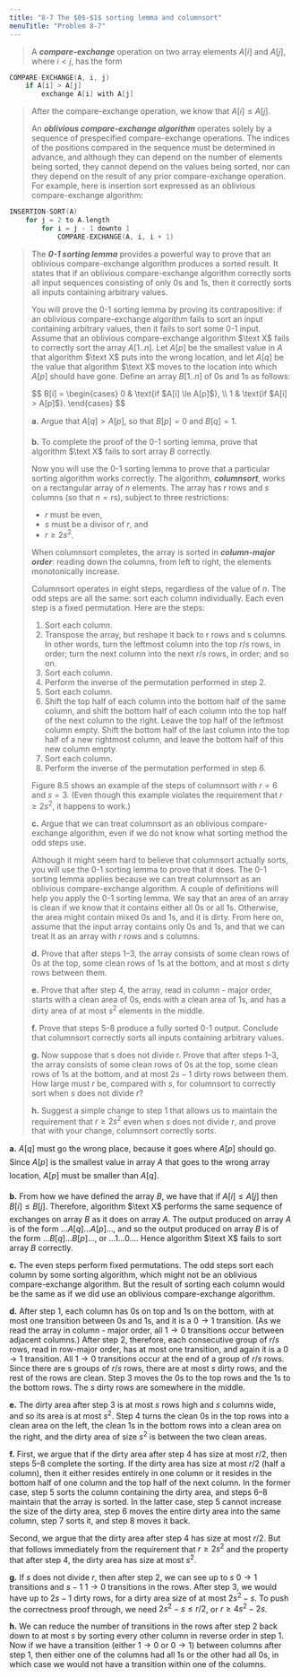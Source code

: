 ```yaml
---
title: "8-7 The $0$-$1$ sorting lemma and columnsort"
menuTitle: "Problem 8-7"
---
```


> A __*compare-exchange*__ operation on two array elements $A[i]$ and $A[j]$, where $i < j$, has the form
>
```cpp
COMPARE-EXCHANGE(A, i, j)
    if A[i] > A[j]
        exchange A[i] with A[j]
```
>
> After the compare-exchange operation, we know that $A[i] \le A[j]$.
>
> An __*oblivious compare-exchange algorithm*__ operates solely by a sequence of prespecified compare-exchange operations. The indices of the positions compared in the sequence must be determined in advance, and although they can depend on the number of elements being sorted, they cannot depend on the values being sorted, nor can they depend on the result of any prior compare-exchange operation. For example, here is insertion sort expressed as an oblivious compare-exchange algorithm:
>
```cpp
INSERTION-SORT(A)
    for j = 2 to A.length
        for i = j - 1 downto 1
            COMPARE-EXCHANGE(A, i, i + 1)
```
>
> The __*$0$-$1$ sorting lemma*__ provides a powerful way to prove that an oblivious compare-exchange algorithm produces a sorted result. It states that if an oblivious compare-exchange algorithm correctly sorts all input sequences consisting of only $0$s and $1$s, then it correctly sorts all inputs containing arbitrary values.
>
> You will prove the $0$-$1$ sorting lemma by proving its contrapositive: if an oblivious compare-exchange algorithm fails to sort an input containing arbitrary values, then it fails to sort some $0$-$1$ input. Assume that an oblivious compare-exchange algorithm $\text X$ fails to correctly sort the array $A[1..n]$. Let $A[p]$ be the smallest value in $A$ that algorithm $\text X$ puts into the wrong location, and let $A[q]$ be the value that algorithm $\text X$ moves to the location into which $A[p]$ should have gone. Define an array $B[1..n]$ of $0$s and $1$s as follows:
>
> <div>
> $$
> B[i] =
> \begin{cases}
>     0 & \text{if $A[i] \le A[p]$}, \\
>     1 & \text{if $A[i] >   A[p]$}.
> \end{cases}
> $$
> </div>
>
> **a.** Argue that $A[q] > A[p]$, so that $B[p] = 0$ and $B[q] = 1$.
>
> **b.** To complete the proof of the $0$-$1$ sorting lemma, prove that algorithm $\text X$ fails to sort array $B$ correctly.
>
> Now you will use the $0$-$1$ sorting lemma to prove that a particular sorting algorithm works correctly. The algorithm, __*columnsort*__, works on a rectangular array of $n$ elements. The array has $r$ rows and $s$ columns (so that $n = rs$), subject to three restrictions:
>
> - $r$ must be even,
> - $s$ must be a divisor of $r$, and
> - $r \ge 2 s^2$.
>
> When columnsort completes, the array is sorted in __*column-major order*__: reading down the columns, from left to right, the elements monotonically increase.
>
> Columnsort operates in eight steps, regardless of the value of $n$. The odd steps are all the same: sort each column individually. Each even step is a fixed permutation. Here are the steps:
>
> 1. Sort each column.
> 2. Transpose the array, but reshape it back to r rows and s columns. In other words, turn the leftmost column into the top $r / s$ rows, in order; turn the next column into the next $r / s$ rows, in order; and so on.
> 3. Sort each column.
> 4. Perform the inverse of the permutation performed in step 2.
> 5. Sort each column.
> 6. Shift the top half of each column into the bottom half of the same column, and shift the bottom half of each column into the top half of the next column to the right. Leave the top half of the leftmost column empty. Shift the bottom half of the last column into the top half of a new rightmost column, and leave the bottom half of this new column empty.
> 7. Sort each column.
> 8. Perform the inverse of the permutation performed in step 6.
>
> Figure 8.5 shows an example of the steps of columnsort with $r = 6$ and $s = 3$. (Even though this example violates the requirement that $r \ge 2s^2$, it happens to work.)
>
> **c.** Argue that we can treat columnsort as an oblivious compare-exchange algorithm, even if we do not know what sorting method the odd steps use.
>
> Although it might seem hard to believe that columnsort actually sorts, you will use the $0$-$1$ sorting lemma to prove that it does. The $0$-$1$ sorting lemma applies because we can treat columnsort as an oblivious compare-exchange algorithm. A couple of definitions will help you apply the $0$-$1$ sorting lemma. We say that an area of an array is clean if we know that it contains either all $0$s or all $1$s. Otherwise, the area might contain mixed $0$s and $1$s, and it is dirty. From here on, assume that the input array contains only $0$s and $1$s, and that we can treat it as an array with $r$ rows and $s$ columns.
>
> **d.** Prove that after steps 1–3, the array consists of some clean rows of $0$s at the top, some clean rows of $1$s at the bottom, and at most $s$ dirty rows between them.
>
> **e.** Prove that after step 4, the array, read in column - major order, starts with a clean area of $0$s, ends with a clean area of $1$s, and has a dirty area of at most $s^2$ elements in the middle.
>
> **f.** Prove that steps 5–8 produce a fully sorted $0$-$1$ output. Conclude that columnsort correctly sorts all inputs containing arbitrary values.
>
> **g.** Now suppose that s does not divide r. Prove that after steps 1–3, the array consists of some clean rows of $0$s at the top, some clean rows of $1$s at the bottom, and at most $2s - 1$ dirty rows between them. How large must $r$ be, compared with $s$, for columnsort to correctly sort when $s$ does not divide $r$?
>
> **h.** Suggest a simple change to step 1 that allows us to maintain the requirement that $r \ge 2s^2$ even when $s$ does not divide $r$, and prove that with your change, columnsort correctly sorts.

**a.** $A[q]$ must go the wrong place, because it goes where $A[p]$ should go. Since $A[p]$ is the smallest value in array $A$ that goes to the wrong array location, $A[p]$ must be smaller than $A[q]$.

**b.** From how we have defined the array $B$, we have that if $A[i] \le A[j]$ then $B[i] \le B[j]$. Therefore, algorithm $\text X$ performs the same sequence of exchanges on array $B$ as it does on array $A$. The output produced on array $A$ is of the form $\ldots A[q] \ldots A[p] \ldots$, and so the output produced on array $B$ is of the form $\ldots B[q] \ldots B[p] \ldots$, or $\ldots 1 \ldots 0 \ldots$. Hence algorithm $\text X$ fails to sort array $B$ correctly.

**c.** The even steps perform fixed permutations. The odd steps sort each column by some sorting algorithm, which might not be an oblivious compare-exchange algorithm. But the result of sorting each column would be the same as if we did use an oblivious compare-exchange algorithm.

**d.** After step 1, each column has $0$s on top and $1$s on the bottom, with at most one transition between $0$s and $1$s, and it is a $0 \to 1$ transition. (As we read the array in column - major order, all $1 \to 0$ transitions occur between adjacent columns.) After step 2, therefore, each consecutive group of $r / s$ rows, read in row-major order, has at most one transition, and again it is a $0 \to 1$ transition. All $1 \to 0$ transitions occur at the end of a group of $r / s$ rows. Since there are s groups of $r / s$ rows, there are at most $s$ dirty rows, and the rest of the rows are clean. Step 3 moves the $0$s to the top rows and the $1$s to the bottom rows. The $s$ dirty rows are somewhere in the middle.

**e.** The dirty area after step 3 is at most $s$ rows high and $s$ columns wide, and so its area is at most $s^2$. Step 4 turns the clean $0$s in the top rows into a clean area on the left, the clean $1$s in the bottom rows into a clean area on the right, and the dirty area of size $s^2$ is between the two clean areas.

**f.** First, we argue that if the dirty area after step 4 has size at most $r / 2$, then steps 5–8 complete the sorting. If the dirty area has size at most $r / 2$ (half a column), then it either resides entirely in one column or it resides in the bottom half of one column and the top half of the next column. In the former case, step 5 sorts the column containing the dirty area, and steps 6–8 maintain that the array is sorted. In the latter case, step 5 cannot increase the size of the dirty area, step 6 moves the entire dirty area into the same column, step 7 sorts it, and step 8 moves it back.

Second, we argue that the dirty area after step 4 has size at most $r / 2$. But that follows immediately from the requirement that $r \ge 2s^2$ and the property that after step 4, the dirty area has size at most $s^2$.

**g.** If $s$ does not divide $r$, then after step 2, we can see up to $s$ $0 \to 1$ transitions and $s - 1$ $1 \to 0$ transitions in the rows. After step 3, we would have up to $2s - 1$ dirty rows, for a dirty area size of at most $2s^2 - s$. To push the correctness proof through, we need $2s^2 - s \le r / 2$, or $r \ge 4s^2 - 2s$.

**h.** We can reduce the number of transitions in the rows after step 2 back down to at most $s$ by sorting every other column in reverse order in step 1. Now if we have a transition (either $1 \to 0$ or $0 \to 1$) between columns after step 1, then either one of the columns had all $1$s or the other had all $0$s, in which case we would not have a transition within one of the columns.
